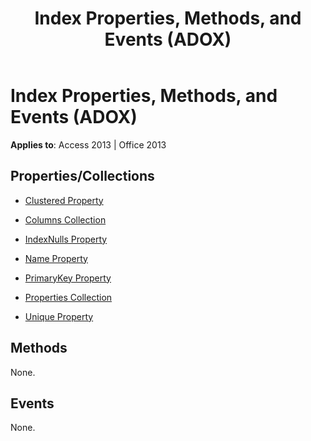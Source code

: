 ﻿---
title: Index Properties, Methods, and Events (ADOX)
TOCTitle: Properties, Methods, and Events
ms:assetid: 392ac7eb-a7ab-d016-ed7b-4054c6f9dacc
ms:mtpsurl: https://msdn.microsoft.com/library/JJ249139(v=office.15)
ms:contentKeyID: 48544237
ms.date: 09/18/2015
mtps_version: v=office.15
---

# Index Properties, Methods, and Events (ADOX)


**Applies to**: Access 2013 | Office 2013

## Properties/Collections

- [Clustered Property](clustered-property-adox.md)

- [Columns Collection](columns-collection-adox.md)

- [IndexNulls Property](indexnulls-property-adox.md)

- [Name Property](name-property-adox.md)

- [PrimaryKey Property](primarykey-property-adox.md)

- [Properties Collection](properties-collection-ado.md)

- [Unique Property](unique-property-adox.md)

## Methods

None.

## Events

None.

